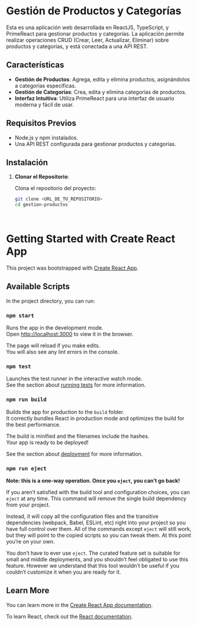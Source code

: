 # Gestión de Productos y Categorías

Esta es una aplicación web desarrollada en ReactJS, TypeScript, y PrimeReact para gestionar productos y categorías. La aplicación permite realizar operaciones CRUD (Crear, Leer, Actualizar, Eliminar) sobre productos y categorías, y está conectada a una API REST.

## Características

- **Gestión de Productos**: Agrega, edita y elimina productos, asignándolos a categorías específicas.
- **Gestión de Categorías**: Crea, edita y elimina categorías de productos.
- **Interfaz Intuitiva**: Utiliza PrimeReact para una interfaz de usuario moderna y fácil de usar.

## Requisitos Previos

- Node.js y npm instalados.
- Una API REST configurada para gestionar productos y categorías.

## Instalación

1. **Clonar el Repositorio**:

   Clona el repositorio del proyecto:
   ```bash
   git clone <URL_DE_TU_REPOSITORIO>
   cd gestion-productos




# Getting Started with Create React App

This project was bootstrapped with [Create React App](https://github.com/facebook/create-react-app).

## Available Scripts

In the project directory, you can run:

### `npm start`

Runs the app in the development mode.\
Open [http://localhost:3000](http://localhost:3000) to view it in the browser.

The page will reload if you make edits.\
You will also see any lint errors in the console.

### `npm test`

Launches the test runner in the interactive watch mode.\
See the section about [running tests](https://facebook.github.io/create-react-app/docs/running-tests) for more information.

### `npm run build`

Builds the app for production to the `build` folder.\
It correctly bundles React in production mode and optimizes the build for the best performance.

The build is minified and the filenames include the hashes.\
Your app is ready to be deployed!

See the section about [deployment](https://facebook.github.io/create-react-app/docs/deployment) for more information.

### `npm run eject`

**Note: this is a one-way operation. Once you `eject`, you can’t go back!**

If you aren’t satisfied with the build tool and configuration choices, you can `eject` at any time. This command will remove the single build dependency from your project.

Instead, it will copy all the configuration files and the transitive dependencies (webpack, Babel, ESLint, etc) right into your project so you have full control over them. All of the commands except `eject` will still work, but they will point to the copied scripts so you can tweak them. At this point you’re on your own.

You don’t have to ever use `eject`. The curated feature set is suitable for small and middle deployments, and you shouldn’t feel obligated to use this feature. However we understand that this tool wouldn’t be useful if you couldn’t customize it when you are ready for it.

## Learn More

You can learn more in the [Create React App documentation](https://facebook.github.io/create-react-app/docs/getting-started).

To learn React, check out the [React documentation](https://reactjs.org/).
